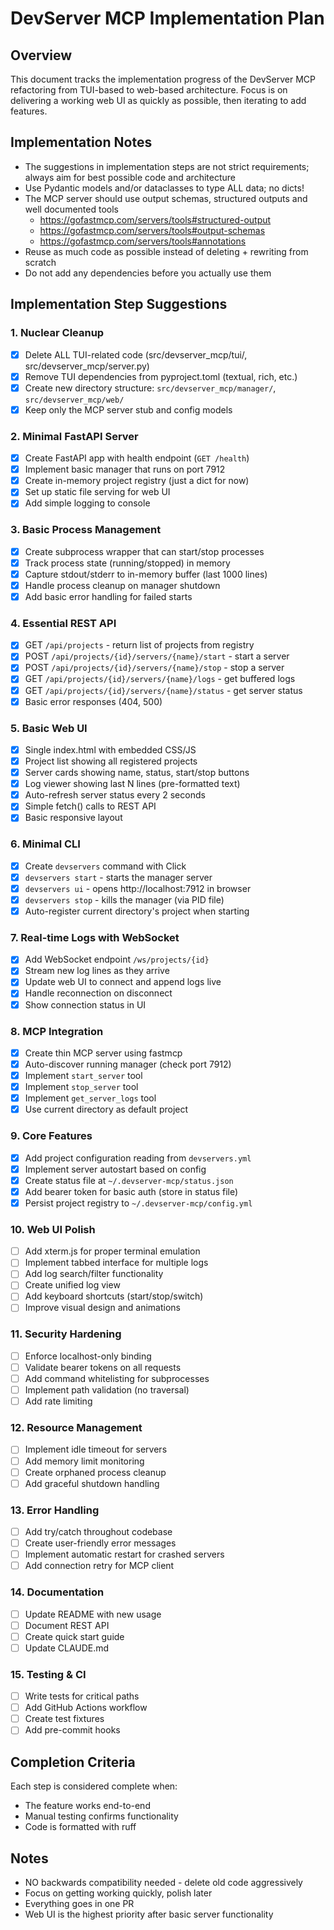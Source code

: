 # DevServer MCP Implementation Plan

## Overview

This document tracks the implementation progress of the DevServer MCP refactoring from TUI-based to web-based architecture. Focus is on delivering a working web UI as quickly as possible, then iterating to add features.

## Implementation Notes

- The suggestions in implementation steps are not strict requirements; always aim for best possible code and architecture
- Use Pydantic models and/or dataclasses to type ALL data; no dicts!
- The MCP server should use output schemas, structured outputs and well documented tools
  - https://gofastmcp.com/servers/tools#structured-output
  - https://gofastmcp.com/servers/tools#output-schemas
  - https://gofastmcp.com/servers/tools#annotations
- Reuse as much code as possible instead of deleting + rewriting from scratch
- Do not add any dependencies before you actually use them

## Implementation Step Suggestions

### 1. Nuclear Cleanup

- [x] Delete ALL TUI-related code (src/devserver_mcp/tui/, src/devserver_mcp/server.py)
- [x] Remove TUI dependencies from pyproject.toml (textual, rich, etc.)
- [x] Create new directory structure: `src/devserver_mcp/manager/`, `src/devserver_mcp/web/`
- [x] Keep only the MCP server stub and config models

### 2. Minimal FastAPI Server

- [x] Create FastAPI app with health endpoint (`GET /health`)
- [x] Implement basic manager that runs on port 7912
- [x] Create in-memory project registry (just a dict for now)
- [x] Set up static file serving for web UI
- [x] Add simple logging to console

### 3. Basic Process Management

- [x] Create subprocess wrapper that can start/stop processes
- [x] Track process state (running/stopped) in memory
- [x] Capture stdout/stderr to in-memory buffer (last 1000 lines)
- [x] Handle process cleanup on manager shutdown
- [x] Add basic error handling for failed starts

### 4. Essential REST API

- [x] GET `/api/projects` - return list of projects from registry
- [x] POST `/api/projects/{id}/servers/{name}/start` - start a server
- [x] POST `/api/projects/{id}/servers/{name}/stop` - stop a server
- [x] GET `/api/projects/{id}/servers/{name}/logs` - get buffered logs
- [x] GET `/api/projects/{id}/servers/{name}/status` - get server status
- [x] Basic error responses (404, 500)

### 5. Basic Web UI

- [x] Single index.html with embedded CSS/JS
- [x] Project list showing all registered projects
- [x] Server cards showing name, status, start/stop buttons
- [x] Log viewer showing last N lines (pre-formatted text)
- [x] Auto-refresh server status every 2 seconds
- [x] Simple fetch() calls to REST API
- [x] Basic responsive layout

### 6. Minimal CLI

- [x] Create `devservers` command with Click
- [x] `devservers start` - starts the manager server
- [x] `devservers ui` - opens http://localhost:7912 in browser
- [x] `devservers stop` - kills the manager (via PID file)
- [x] Auto-register current directory's project when starting

### 7. Real-time Logs with WebSocket

- [x] Add WebSocket endpoint `/ws/projects/{id}`
- [x] Stream new log lines as they arrive
- [x] Update web UI to connect and append logs live
- [x] Handle reconnection on disconnect
- [x] Show connection status in UI

### 8. MCP Integration

- [x] Create thin MCP server using fastmcp
- [x] Auto-discover running manager (check port 7912)
- [x] Implement `start_server` tool
- [x] Implement `stop_server` tool
- [x] Implement `get_server_logs` tool
- [x] Use current directory as default project

### 9. Core Features

- [x] Add project configuration reading from `devservers.yml`
- [x] Implement server autostart based on config
- [x] Create status file at `~/.devserver-mcp/status.json`
- [x] Add bearer token for basic auth (store in status file)
- [x] Persist project registry to `~/.devserver-mcp/config.yml`

### 10. Web UI Polish

- [ ] Add xterm.js for proper terminal emulation
- [ ] Implement tabbed interface for multiple logs
- [ ] Add log search/filter functionality
- [ ] Create unified log view
- [ ] Add keyboard shortcuts (start/stop/switch)
- [ ] Improve visual design and animations

### 11. Security Hardening

- [ ] Enforce localhost-only binding
- [ ] Validate bearer tokens on all requests
- [ ] Add command whitelisting for subprocesses
- [ ] Implement path validation (no traversal)
- [ ] Add rate limiting

### 12. Resource Management

- [ ] Implement idle timeout for servers
- [ ] Add memory limit monitoring
- [ ] Create orphaned process cleanup
- [ ] Add graceful shutdown handling

### 13. Error Handling

- [ ] Add try/catch throughout codebase
- [ ] Create user-friendly error messages
- [ ] Implement automatic restart for crashed servers
- [ ] Add connection retry for MCP client

### 14. Documentation

- [ ] Update README with new usage
- [ ] Document REST API
- [ ] Create quick start guide
- [ ] Update CLAUDE.md

### 15. Testing & CI

- [ ] Write tests for critical paths
- [ ] Add GitHub Actions workflow
- [ ] Create test fixtures
- [ ] Add pre-commit hooks

## Completion Criteria

Each step is considered complete when:

- The feature works end-to-end
- Manual testing confirms functionality
- Code is formatted with ruff

## Notes

- NO backwards compatibility needed - delete old code aggressively
- Focus on getting working quickly, polish later
- Everything goes in one PR
- Web UI is the highest priority after basic server functionality
